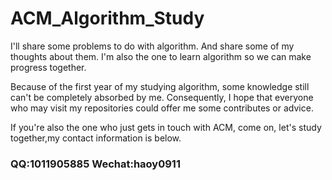 # ACM_Algorithm_Study
I'll share some problems to do with algorithm. And share some of my thoughts about them. I'm also the one to learn algorithm so we can make progress together.

Because of the first year of my studying algorithm, some knowledge still can't be completely absorbed by me. Consequently, I hope that everyone who may visit my repositories could offer me some contributes or advice.

If you're also the one who just gets in touch with ACM, come on, let's study together,my contact information is below.

### QQ:1011905885  Wechat:haoy0911
